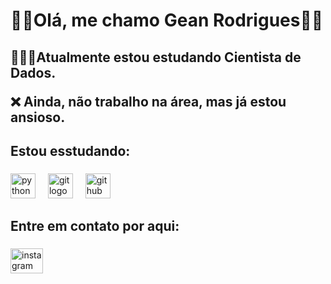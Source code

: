 <h1>👋🏻Olá, me chamo Gean Rodrigues👋🏻</h1>

###

<body><h2>👨🏻‍🎓Atualmente estou estudando Cientista de Dados. 
  
  ❌ Ainda, não trabalho na área, mas já estou ansioso.

  
  </h2>
    

</body>

<h2 align="left">Estou esstudando:</h2>

###

<div align="left">
   <img src="https://cdn.jsdelivr.net/gh/devicons/devicon/icons/python/python-original.svg" height="40" alt="python logo"  />
  <img width="12" />
   <img src="https://cdn.jsdelivr.net/gh/devicons/devicon/icons/git/git-original.svg" height="40" alt="git logo"  />
  <img width="12" />
  <img src="https://cdn.jsdelivr.net/gh/devicons/devicon/icons/github/github-original.svg" height="40" alt="github logo"  />
</div>

###

<h2 align="left">Entre em contato por aqui:</h2>

###

<div align="left">
  <a href="https://www.instagram.com/geannrodriguess/" target="_blank">
    <img src="https://raw.githubusercontent.com/maurodesouza/profile-readme-generator/master/src/assets/icons/social/instagram/default.svg" width="52" height="40" alt="instagram logo"  />
  </a>
</div>

###
